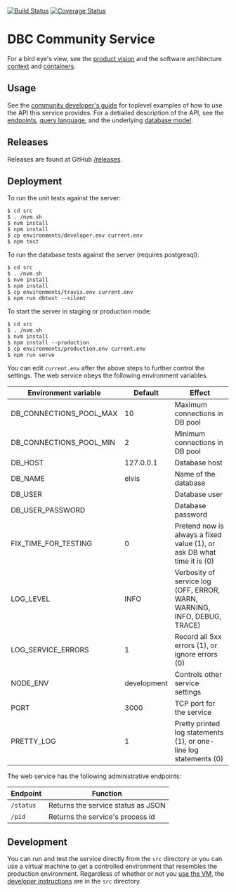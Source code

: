 [![Build Status](https://travis-ci.org/DBCDK/communityservice.svg?branch=master)](https://travis-ci.org/DBCDK/communityservice)
[![Coverage Status](https://coveralls.io/repos/github/DBCDK/communityservice/badge.svg?branch=master)](https://coveralls.io/github/DBCDK/communityservice?branch=master)

# DBC Community Service

For a bird eye's view, see the [product vision](doc/product-vision.md) and the software architecture [context](doc/dbc-community-service-context.pdf) and [containers](doc/dbc-community-service-containers.pdf).

## Usage

See the [community developer's guide](doc/community-developer-guide.md) for toplevel examples of how to use the API this service provides.  For a detiailed description of the API, see the [endpoints](doc/endpoints.md), [query language](doc/query-language.md), and the underlying [database model](doc/db-model.md).

## Releases

Releases are found at GitHub [/releases](https://github.com/DBCDK/communityservice/releases).

## Deployment

To run the unit tests against the server:

    $ cd src
    $ . /nvm.sh
    $ nvm install
    $ npm install
    $ cp environments/developer.env current.env
    $ npm test

To run the database tests against the server (requires postgresql):

    $ cd src
    $ . /nvm.sh
    $ nvm install
    $ npm install
    $ cp environments/travis.env current.env
    $ npm run dbtest --silent

To start the server in staging or production mode:

    $ cd src
    $ . /nvm.sh
    $ nvm install
    $ npm install --production
    $ cp environments/production.env current.env
    $ npm run serve

You can edit `current.env` after the above steps to further control the settings.  The web service obeys the following environment variables.

| Environment variable    | Default     | Effect                           |
| ----------------------- | ----------- | -------------------------------- |
| DB_CONNECTIONS_POOL_MAX | 10          | Maximum connections in DB pool   |
| DB_CONNECTIONS_POOL_MIN | 2           | Minimum connections in DB pool   |
| DB_HOST                 | 127.0.0.1   | Database host                    |
| DB_NAME                 | elvis       | Name of the database             |
| DB_USER                 |             | Database user                    |
| DB_USER_PASSWORD        |             | Database password                |
| FIX_TIME_FOR_TESTING    | 0           | Pretend now is always a fixed value (1), or ask DB what time it is (0) |
| LOG_LEVEL               | INFO        | Verbosity of service log (OFF, ERROR, WARN, WARNING, INFO, DEBUG, TRACE) |
| LOG_SERVICE_ERRORS      | 1           | Record all 5xx errors (1), or ignore errors (0) |
| NODE_ENV                | development | Controls other service settings  |
| PORT                    | 3000        | TCP port for the service         |
| PRETTY_LOG              | 1           | Pretty printed log statements (1), or one-line log statements (0) |

The web service has the following administrative endpoints:

| Endpoint  | Function |
| --------- | -------- |
| `/status` | Returns the service status as JSON |
| `/pid`    | Returns the service's process id   |


## Development

You can run and test the service directly from the `src` directory or you can use a virtual machine to get a controlled environment that resembles the production environment.  Regardless of whether or not you [use the VM](vm.md), the [developer instructions](src/readme.md) are in the `src` directory.
